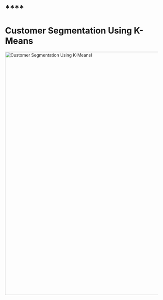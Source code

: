 # ****
<h1>Customer Segmentation Using K-Means</h1>
<a href="Image.jpeg" target="_blank">
    <img src="Image.jpeg" alt="Customer Segmentation Using K-Meansl" width="800" />
</a>
